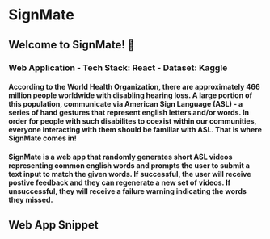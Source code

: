 # SignMate
## Welcome to SignMate! 👋
### Web Application - Tech Stack: React - Dataset: Kaggle
#### According to the World Health Organization, there are approximately 466 million people worldwide with disabling hearing loss. A large portion of this population, communicate via American Sign Language (ASL) - a series of hand gestures that represent english letters and/or words. In order for people with such disabilites to coexist within our communities, everyone interacting with them should be familiar with ASL. That is where SignMate comes in!

#### SignMate is a web app that randomly generates short ASL videos representing common english words and prompts the user to submit a text input to match the given words. If successful, the user will receive postive feedback and they can regenerate a new set of videos. If unsuccessful, they will receive a failure warning indicating the words they missed.

## Web App Snippet

